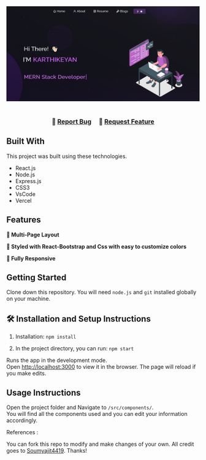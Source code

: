 
<div align="center">
  <img alt="Demo" src="./Images/readme.png" />
</div>

<br/>


<h3 align="center">
    🔹
    <a href="https://github.com/karthiktrp/portfolio_2/issues">Report Bug</a> &nbsp; &nbsp;
    🔹
    <a href="https://github.com/soumyajit4419/portfolio_2/issues">Request Feature</a>
</h3>

## Built With


This project was built using these technologies.

- React.js
- Node.js
- Express.js
- CSS3
- VsCode
- Vercel

## Features

**📖 Multi-Page Layout**

**🎨 Styled with React-Bootstrap and Css with easy to customize colors**

**📱 Fully Responsive**

## Getting Started

Clone down this repository. You will need `node.js` and `git` installed globally on your machine.

## 🛠 Installation and Setup Instructions

1. Installation: `npm install`

2. In the project directory, you can run: `npm start`

Runs the app in the development mode.\
Open [http://localhost:3000](http://localhost:3000) to view it in the browser.
The page will reload if you make edits.

## Usage Instructions

Open the project folder and Navigate to `/src/components/`. <br/>
You will find all the components used and you can edit your information accordingly.

References : 

You can fork this repo to modify and make changes of your own. All credit goes to [Soumyajit4419](https://github.com/soumyajit4419/Portfolio). Thanks!


